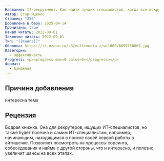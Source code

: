```yaml
---
Название: IT-рекрутмент. Как найти лучших специалистов, когда все вокруг горит
Автор: Егор Яценко
Страниц: "256"
Добавлена в базу: 2025-04-14
Прочитана: true
Начал читать: 2022-09-01
Закончил читать: 2022-09-01
Тип: "[[Книга]]"
Обложка: https://ir.ozone.ru/s3/multimedia-z/wc1000/6659788067.jpg
Категории:
  - эффективность
Progress: <p><progress max=0 value=0></progress></p>
Формат:
  - бумажная
---
```

## Причина добавления

интересна тема

## Рецензия

Бодрая книжка. Она для рекрутеров, ищущих ИТ-специалистов, но также будет полезна и самим ИТ-специалистам, например, начинающим, находящимся в поиске своей первой работы в айтишечке. Позволяет посмотреть на процессы сорсинга, собеседования и найма с другой стороны, что и интересно, и полезно, увеличит шансы на всех этапах.